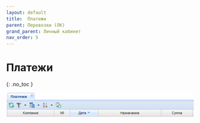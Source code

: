 ```yaml
---
layout: default
title:	Платежи
parent: Перевозки (ЛК)
grand_parent: Личный кабинет
nav_order: 5
---
```


# 	Платежи
{: .no_toc }

![](/assets/images/payments.png)
